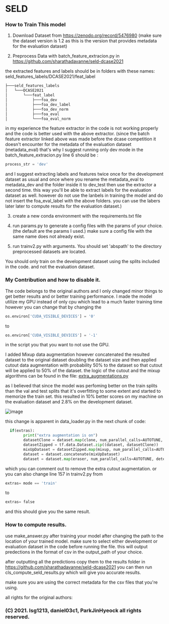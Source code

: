 # SELD


### How to Train This model

1. Download Dataset from https://zenodo.org/record/5476980 
(make sure the dataset version is 1.2 as this is the version that provides metadata for the evaluation dataset)

2. Preprocess Data with batch_feature_extracion.py in https://github.com/sharathadavanne/seld-dcase2021

the extracted features and labels should be in folders with these names:
seld_features_labels/DCASE2021/feat_label

```bash
├───seld_features_labels
│   └───DCASE2021
│       └───feat_label
│           ├───foa_dev
│           ├───foa_dev_label
│           ├───foa_dev_norm
│           ├───foa_eval
│           └───foa_eval_norm
```


in my experience the feature extractor in the code is not working properly and the code is better used with the above extractor.
(since the batch feature extractor linked above was made before the dcase competition it doesn't encounter for the metadata of the evaluation dataset 
(metadata_eval) that's why I suggest running only dev mode in the batch_feature_extracion.py line 6 should be :

```python
process_str = 'dev'
```

and I suggest extracting labels and features twice once for the development dataset as usual
and once where you rename the metadata_eval to metadata_dev and the folder inside it to dev_test
then use the extractor a second time. this way you'll be able to extract labels for the evaluation dataset as well.
however do not use the lanbels in training the model and do not insert the foa_eval_label with the above folders. 
you can use the labers later later to compute results for the evaluation dataset.)

3. create a new conda environment with the requirements.txt file

4. run params.py to generate a config files with the params of your choice. (the default are the params I used.) make sure a config file with the same name does not already exist.

5. run trainv2.py with arguments. You should set 'abspath' to the directory preprocessed datasets are located.

You should only train on the development dataset using the splits included in the code. and not the evaluation dataset. 

### My Contribution and how to disable it.
The code belongs to the original authors and I only changed minor things to get better results and or better training performance.
I made the model utilize my GPU instead of only cpu which lead to a much faster training time 
however you can change that by changing the 
```python
os.environ['CUDA_VISIBLE_DEVICES'] = '0'
```
to 
```python
os.environ['CUDA_VISIBLE_DEVICES'] = '-1'
```

in the script you that you want to not use the GPU.

I added Mixup data augmentation however concatenated the resulted dataset to the original dataset doubling the dataset size and then
applied cutout data augmentation with probability 50% to the dataset so that cutout will be applied to 50% of the dataset.
the logic of the cutout and the mixup algorithms can be found in the file:
[extra_augmentations.py](https://github.com/Abdelrahman-7gab/SELD/blob/main/extra_augmentations.py)

as I believed that since the model was perfoming better on the train splits 
than the val and test splits that it's overfitting to some extent and started to memorize the train set.
this resulted in 10% better scores on my machine on the evaluation dataset and 2.8% on the development dataset.

![image](https://user-images.githubusercontent.com/63824808/172370656-e9d51e2b-9cc7-4d1e-a34f-f8356978a947.png)


this change is apparent in data_loader.py in the next chunk of code:
        
```python
  if(extras):
        print("extra augmentation is on")
        datasetClone = dataset.map(clone, num_parallel_calls=AUTOTUNE, deterministic=deterministic).shuffle(buffer_size=1200)
        datasetZipped = tf.data.Dataset.zip((dataset, datasetClone))
        mixUpDataset = datasetZipped.map(mixup, num_parallel_calls=AUTOTUNE, deterministic=deterministic)
        dataset = dataset.concatenate(mixUpDataset)
        dataset = dataset.map(eraser, num_parallel_calls=AUTOTUNE, deterministic=deterministic)
```
        
which you can comment out to remove the extra cutout augmentation.
or you can also change line 157 in trainv2.py from 
```python
extras= mode == 'train'
```
to
```python
extras= false
```

and this should give you the same result.

### How to compute results.
use make_answer.py after training your model after changing the path to the location of your trained model.
make sure to select either development or evaluation dataset in the code before running the file.
this will output predections in the format of csv in the output_path of your choice.

after outputting all the predictions copy them to the results folder in https://github.com/sharathadavanne/seld-dcase2021
you can then run cls_compute_seld_results.py which will give you accurate results.

make sure you are using the correct metadata for the csv files that you're using. 

all rights for the original authors:
### (C) 2021. lsg1213, daniel03c1, ParkJinHyeock all rights reserved.
